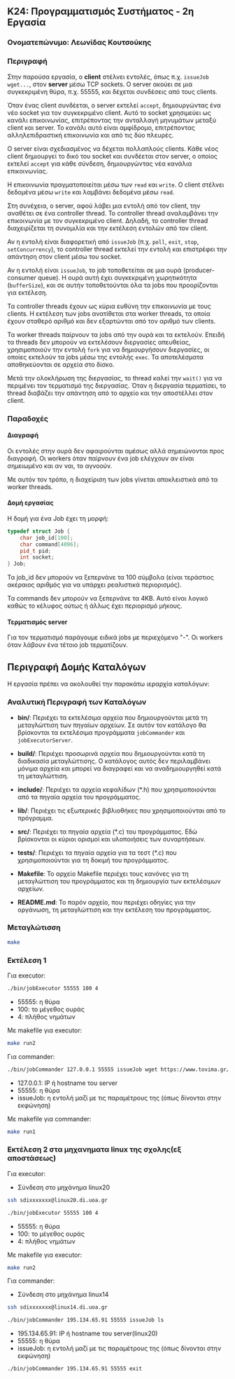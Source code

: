## Κ24: Προγραμματισμός Συστήματος - 2η Εργασία

### Ονοματεπώνυμο: Λεωνίδας Κουτσούκης

### Περιγραφή

Στην παρούσα εργασία, ο **client** στέλνει εντολές, όπως π.χ. `issueJob wget...`, στον **server** μέσω TCP sockets. Ο server ακούει σε μια συγκεκριμένη θύρα, π.χ. 55555, και δέχεται συνδέσεις από τους clients.

Όταν ένας client συνδέεται, ο server εκτελεί `accept`, δημιουργώντας ένα νέο socket για τον συγκεκριμένο client. Αυτό το socket χρησιμεύει ως κανάλι επικοινωνίας, επιτρέποντας την ανταλλαγή μηνυμάτων μεταξύ client και server. Το κανάλι αυτό είναι αμφίδρομο, επιτρέποντας αλληλεπιδραστική επικοινωνία και από τις δύο πλευρές.

Ο server είναι σχεδιασμένος να δέχεται πολλαπλούς clients. Κάθε νέος client δημιουργεί το δικό του socket και συνδέεται στον server, ο οποίος εκτελεί `accept` για κάθε σύνδεση, δημιουργώντας νέα κανάλια επικοινωνίας.

Η επικοινωνία πραγματοποιείται μέσω των `read` και `write`. Ο client στέλνει δεδομένα μέσω `write` και λαμβάνει δεδομένα μέσω `read`.

Στη συνέχεια, ο server, αφού λάβει μια εντολή από τον client, την αναθέτει σε ένα controller thread. Το controller thread αναλαμβάνει την επικοινωνία με τον συγκεκριμένο client. Δηλαδή, το controller thread διαχειρίζεται τη συνομιλία και την εκτέλεση εντολών από τον client.

Αν η εντολή είναι διαφορετική από `issueJob` (π.χ. `poll`, `exit`, `stop`, `setConcurrency`), το controller thread εκτελεί την εντολή και επιστρέφει την απάντηση στον client μέσω του socket.

Αν η εντολή είναι `issueJob`, το job τοποθετείται σε μια ουρά (producer-consumer queue). Η ουρά αυτή έχει συγκεκριμένη χωρητικότητα (`bufferSize`), και σε αυτήν τοποθετούνται όλα τα jobs που προορίζονται για εκτέλεση.

Τα controller threads έχουν ως κύρια ευθύνη την επικοινωνία με τους clients. Η εκτέλεση των jobs ανατίθεται στα worker threads, τα οποία έχουν σταθερό αριθμό και δεν εξαρτώνται από τον αριθμό των clients.

Τα worker threads παίρνουν τα jobs από την ουρά και τα εκτελούν. Επειδή τα threads δεν μπορούν να εκτελέσουν διεργασίες απευθείας, χρησιμοποιούν την εντολή `fork` για να δημιουργήσουν διεργασίες, οι οποίες εκτελούν τα jobs μέσω της εντολής `exec`. Τα αποτελέσματα αποθηκεύονται σε αρχεία στο δίσκο.

Μετά την ολοκλήρωση της διεργασίας, το thread καλεί την `wait()` για να περιμένει τον τερματισμό της διεργασίας. Όταν η διεργασία τερματίσει, το thread διαβάζει την απάντηση από το αρχείο και την αποστέλλει στον client.


### Παραδοχές

#### Διαγραφή 

Οι εντολές στην ουρά δεν αφαιρούνται αμέσως αλλά σημειώνονται προς διαγραφή. Οι workers όταν παίρνουν ένα job ελέγχουν αν είναι σημειωμένο και αν ναι, το αγνοούν.

Με αυτόν τον τρόπο, η διαχείριση των jobs γίνεται αποκλειστικά από τα worker threads.


#### Δομή εργασίας

Η δομή για ένα Job έχει τη μορφή:
```C++
typedef struct Job {
    char job_id[100];
    char command[4096];
    pid_t pid;
    int socket;    
} Job;
```

Τα job_id δεν μπορούν να ξεπερνάνε τα 100 σύμβολα (είναι τεράστιος ακέραιος αριθμός για να υπάρχει ρεαλιστικά περιορισμός).

Τα commands δεν μπορούν να ξεπερνάνε τα 4ΚΒ. Αυτό είναι λογικό καθώς το κέλυφος ούτως ή άλλως έχει περιορισμό μήκους.

#### Τερματισμός server

Για τον τερματισμό παράγουμε ειδικά jobs με περιεχόμενο "-". Οι workers όταν λάβουν ένα τέτοιο job τερματίζουν.



## Περιγραφή Δομής Καταλόγων

Η εργασία πρέπει να ακολουθεί την παρακάτω ιεραρχία καταλόγων:



### Αναλυτική Περιγραφή των Καταλόγων

- **bin/**: Περιέχει τα εκτελέσιμα αρχεία που δημιουργούνται μετά τη μεταγλώττιση των πηγαίων αρχείων. Σε αυτόν τον κατάλογο θα βρίσκονται τα εκτελέσιμα προγράμματα `jobCommander` και `jobExecutorServer`.

- **build/**: Περιέχει προσωρινά αρχεία που δημιουργούνται κατά τη διαδικασία μεταγλώττισης. Ο κατάλογος αυτός δεν περιλαμβάνει μόνιμα αρχεία και μπορεί να διαγραφεί και να αναδημιουργηθεί κατά τη μεταγλώττιση.

- **include/**: Περιέχει τα αρχεία κεφαλίδων (*.h) που χρησιμοποιούνται από τα πηγαία αρχεία του προγράμματος.

- **lib/**: Περιέχει τις εξωτερικές βιβλιοθήκες που χρησιμοποιούνται από το πρόγραμμα.

- **src/**: Περιέχει τα πηγαία αρχεία (*.c) του προγράμματος. Εδώ βρίσκονται οι κύριοι ορισμοί και υλοποιήσεις των συναρτήσεων.

- **tests/**: Περιέχει τα πηγαία αρχεία για τα τεστ (*.c) που χρησιμοποιούνται για τη δοκιμή του προγράμματος.

- **Makefile**: Το αρχείο Makefile περιέχει τους κανόνες για τη μεταγλώττιση του προγράμματος και τη δημιουργία των εκτελέσιμων αρχείων.

- **README.md**: Το παρόν αρχείο, που περιέχει οδηγίες για την οργάνωση, τη μεταγλώττιση και την εκτέλεση του προγράμματος.


### Μεταγλώτισση

```sh
make
```

### Εκτέλεση 1

Για executor:

```sh
./bin/jobExecutor 55555 100 4
```

- 55555: η θύρα
- 100: το μέγεθος ουράς
- 4: πλήθος νημάτων

Με makefile για executor:

```sh
make run2
```

Για commander:

```sh
./bin/jobCommander 127.0.0.1 55555 issueJob wget https://www.tovima.gr/2024/06/13/finance/aplisiasto-to-pagoto-eos-kai-4-eyro-kostizei-i-mia-mpala
```

- 127.0.0.1: ΙΡ ή hostname του server
- 55555: η θύρα
- issueJob: η εντολή μαζί με τις παραμέτρους της (όπως δίνονται στην εκφώνηση)

Με makefile για commander:

```sh
make run1
```


### Εκτέλεση 2 στα μηχανηματα linux της σχολης(εξ αποστάσεως)

Για executor:

- Σύνδεση στο μηχάνημα linux20 
```sh
ssh sdixxxxxxx@linux20.di.uoa.gr
```

```sh
./bin/jobExecutor 55555 100 4
```

- 55555: η θύρα
- 100: το μέγεθος ουράς
- 4: πλήθος νημάτων

Με makefile για executor:

```sh
make run2
```

Για commander: 

- Σύνδεση στο μηχάνημα linux14

```sh
ssh sdixxxxxxx@linux14.di.uoa.gr
```

```sh
./bin/jobCommander 195.134.65.91 55555 issueJob ls 
```

- 195.134.65.91: ΙΡ ή hostname του server(linux20)
- 55555: η θύρα
- issueJob: η εντολή μαζί με τις παραμέτρους της (όπως δίνονται στην εκφώνηση)


```sh
./bin/jobCommander 195.134.65.91 55555 exit
```

 
